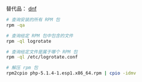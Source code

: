 
替代品： [dnf](https://docs.fedoraproject.org/en-US/quick-docs/dnf/)

```bash
# 查询安装的所有 RPM 包
rpm -qa

# 查询给定 RPM 包中包含的文件
rpm -ql logrotate

# 查询给定文件是属于哪个 RPM 包
rpm -ql /etc/logrotate.conf

# 解压 rpm 包
rpm2cpio php-5.1.4-1.esp1.x86_64.rpm | cpio -idmv
```
